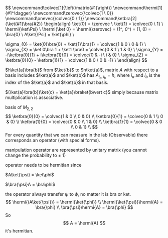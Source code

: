 $$
\newcommand\colvec[1]{\left(\matrix{#1}\right)}
\newcommand\hermi[1]{#1^\dagger}
\newcommand\zerovec{\colvec{1 \\ 0}}
\newcommand\onevec{\colvec{0 \\ 1}}
\newcommand\ketbra[2]{\ket{#1}\bra{#2}}
\begin{align}
\ket{0} = \zerovec \\
\ket{1} = \colvec{0 \\ 1} \\
\hermi{\ket\Psi} \\
\hermi{\ket 0} = \hermi{\zerovec} = (1^*, 0^*) =  (1, 0) = \bra{0} \\
A\ket{\Psi} = \ket{\phi} \\

\sigma_{0} = \ket{0}\bra{0} + \ket{1}\bra{1} = \colvec{1 & 0 \\ 0 & 1} \\
\sigma_{X} = \ket 0\bra 1 + \ket1 \bra0 = \colvec{0 & 1 \\ 1 & 0} \\
\sigma_{Y} = -i\ketbra{0}{1} + i\ketbra{1}{0} = \colvec{0 & -i \\ i & 0} \\
\sigma_{Z} = \ketbra{0}{0} - \ketbra{1}{1} = \colvec{1 & 0 \\ 0 & -1} \\
\end{align}
$$

$h\ket{a}\bra{b}$ from $\ket{b}$ to $h\ket{a}$, matrix $A$ with respect to a basis includes $\ket{a}$ and $\ket{b}$ has $A_{i_a, i_b} = h$, where $i_a$ and $i_b$ is the index of the $\ket{a}$ and $\ket{b}$ in that basis.

$(\ket{a}\bra{b})\ket{c} = \ket{a}\braket{b\vert c}$ simply because matrix multiplication is associative.

basis of $M_{2, 2}$ 
$$
\ketbra{0}{0} = \colvec{1 & 0 \\ 0 & 0} \\
\ketbra{0}{1} = \colvec{0 & 1 \\ 0 & 0} \\
\ketbra{1}{0} = \colvec{0 & 0 \\ 1 & 0} \\
\ketbra{1}{1} = \colvec{0 & 0 \\ 0 & 1} \\
$$
For every quantity that we can measure in the lab (Observable) there corresponds an operator (with special forms).

manipulation operator are represented by unitary matrix (you cannot change the probability to $\neq$ 1)

operator needs to be hermitian since

$A\ket{\psi} = \ket\phi$

$\bra{\psi}A = \bra\phi$

the operator always transfer $\psi$ to $\phi$, no matter it is bra or ket.
$$
\hermi{(A\ket{\psi})} = \hermi{\ket{\phi}} \\
\hermi{\ket{\psi}}\hermi{A} = \bra{\phi} \\
\bra{\psi}\hermi{A} = \bra{\phi}
$$
So
$$
A = \hermi{A}
$$
it's hermitian.

